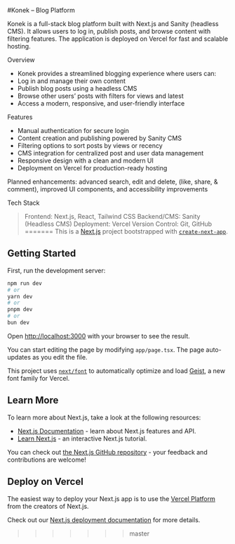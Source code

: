 #Konek – Blog Platform

Konek is a full-stack blog platform built with Next.js and Sanity (headless CMS). It allows users to log in, publish posts, and browse content with filtering features. The application is deployed on Vercel for fast and scalable hosting.

Overview

- Konek provides a streamlined blogging experience where users can:
- Log in and manage their own content
- Publish blog posts using a headless CMS
- Browse other users’ posts with filters for views and latest
- Access a modern, responsive, and user-friendly interface

Features

- Manual authentication for secure login
- Content creation and publishing powered by Sanity CMS
- Filtering options to sort posts by views or recency
- CMS integration for centralized post and user data management
- Responsive design with a clean and modern UI
- Deployment on Vercel for production-ready hosting

Planned enhancements: advanced search, edit and delete, (like, share, & comment), improved UI components, and accessibility improvements

Tech Stack
> Frontend: Next.js, React, Tailwind CSS
> Backend/CMS: Sanity (Headless CMS)
> Deployment: Vercel
> Version Control: Git, GitHub
=======
This is a [Next.js](https://nextjs.org) project bootstrapped with [`create-next-app`](https://nextjs.org/docs/app/api-reference/cli/create-next-app).

## Getting Started

First, run the development server:

```bash
npm run dev
# or
yarn dev
# or
pnpm dev
# or
bun dev
```

Open [http://localhost:3000](http://localhost:3000) with your browser to see the result.

You can start editing the page by modifying `app/page.tsx`. The page auto-updates as you edit the file.

This project uses [`next/font`](https://nextjs.org/docs/app/building-your-application/optimizing/fonts) to automatically optimize and load [Geist](https://vercel.com/font), a new font family for Vercel.

## Learn More

To learn more about Next.js, take a look at the following resources:

- [Next.js Documentation](https://nextjs.org/docs) - learn about Next.js features and API.
- [Learn Next.js](https://nextjs.org/learn) - an interactive Next.js tutorial.

You can check out [the Next.js GitHub repository](https://github.com/vercel/next.js) - your feedback and contributions are welcome!

## Deploy on Vercel

The easiest way to deploy your Next.js app is to use the [Vercel Platform](https://vercel.com/new?utm_medium=default-template&filter=next.js&utm_source=create-next-app&utm_campaign=create-next-app-readme) from the creators of Next.js.

Check out our [Next.js deployment documentation](https://nextjs.org/docs/app/building-your-application/deploying) for more details.
>>>>>>> master
